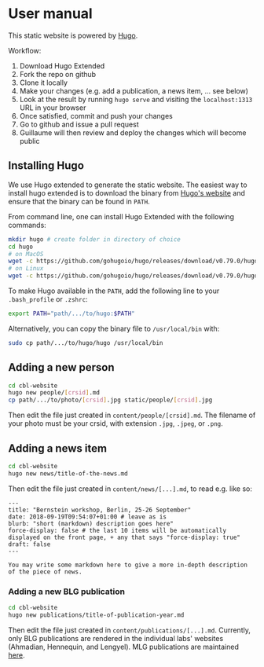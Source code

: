 # User manual

This static website is powered by [Hugo](http://gohugo.io).

Workflow:
1. Download Hugo Extended
2. Fork the repo on github
3. Clone it locally
4. Make your changes (e.g. add a publication, a news item, ... see below)
5. Look at the result by running `hugo serve` and visiting the `localhost:1313` URL in your browser
6. Once satisfied, commit and push your changes
7. Go to github and issue a pull request
8. Guillaume will then review and deploy the changes which will become public

## Installing Hugo
We use Hugo extended to generate the static website. 
The easiest way to install hugo extended is to download the binary from [Hugo's website](https://github.com/gohugoio/hugo/releases) and ensure that the binary can be found in `PATH`.

From command line, one can install Hugo Extended with the following commands:

```sh
mkdir hugo # create folder in directory of choice
cd hugo
# on MacOS
wget -c https://github.com/gohugoio/hugo/releases/download/v0.79.0/hugo_extended_0.79.0_macOS-64bit.tar.gz -O - | tar -xz -C .
# on Linux
wget -c https://github.com/gohugoio/hugo/releases/download/v0.79.0/hugo_extended_0.79.0_Linux-64bit.tar.gz -O - | tar -xz -C .
```

To make Hugo available in the `PATH`, add the following line to your `.bash_profile` or `.zshrc`:

```sh
export PATH="path/.../to/hugo:$PATH"
```

Alternatively, you can copy the binary file to `/usr/local/bin` with:

```sh
sudo cp path/.../to/hugo/hugo /usr/local/bin
```

## Adding a new person

```sh
cd cbl-website
hugo new people/[crsid].md
cp path/.../to/photo/[crsid].jpg static/people/[crsid].jpg
```
Then edit the file just created in `content/people/[crsid].md`. 
The filename of your photo must be your crsid, with extension `.jpg`, `.jpeg`, or `.png`.

## Adding a news item

```sh
cd cbl-website
hugo new news/title-of-the-news.md
```

Then edit the file just created in `content/news/[...].md`, to read e.g. like so:

```
---
title: "Bernstein workshop, Berlin, 25-26 September"
date: 2018-09-19T09:54:07+01:00 # leave as is
blurb: "short (markdown) description goes here"
force-display: false # the last 10 items will be automatically displayed on the front page, + any that says "force-display: true"
draft: false
---

You may write some markdown here to give a more in-depth description of the piece of news.
```

### Adding a new BLG publication

```sh
cd cbl-website
hugo new publications/title-of-publication-year.md
```

Then edit the file just created in `content/publications/[...].md`.
Currently, only BLG publications are rendered in the individual labs' websites (Ahmadian, Hennequin, and Lengyel).
MLG publications are maintained [here](http://mlg.eng.cam.ac.uk).



